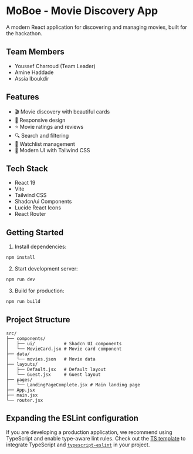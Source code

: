 # MoBoe - Movie Discovery App

A modern React application for discovering and managing movies, built for the hackathon.

## Team Members
- Youssef Charroud (Team Leader)
- Amine Haddade  
- Assia Iboukdir

## Features
- 🎬 Movie discovery with beautiful cards
- 📱 Responsive design
- ⭐ Movie ratings and reviews
- 🔍 Search and filtering
- 💾 Watchlist management
- 🎨 Modern UI with Tailwind CSS

## Tech Stack
- React 19
- Vite
- Tailwind CSS
- Shadcn/ui Components
- Lucide React Icons
- React Router

## Getting Started

1. Install dependencies:
```bash
npm install
```

2. Start development server:
```bash
npm run dev
```

3. Build for production:
```bash
npm run build
```

## Project Structure
```
src/
├── components/
│   ├── ui/           # Shadcn UI components
│   └── MovieCard.jsx # Movie card component
├── data/
│   └── movies.json   # Movie data
├── layouts/
│   ├── Default.jsx   # Default layout
│   └── Guest.jsx     # Guest layout
├── pages/
│   └── LandingPageComplete.jsx # Main landing page
├── App.jsx
├── main.jsx
└── router.jsx
```

## Expanding the ESLint configuration

If you are developing a production application, we recommend using TypeScript and enable type-aware lint rules. Check out the [TS template](https://github.com/vitejs/vite/tree/main/packages/create-vite/template-react-ts) to integrate TypeScript and [`typescript-eslint`](https://typescript-eslint.io) in your project.

